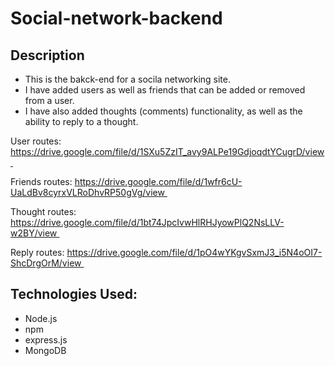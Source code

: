 # Social-network-backend

## Description

* This is the bakck-end for a socila networking site.
* I have added users as well as friends that can be added or removed from a user.
* I have also added thoughts (comments) functionality, as well as the ability to reply to a thought.

User routes:
https://drive.google.com/file/d/1SXu5ZzIT_avy9ALPe19GdjoqdtYCugrD/view 

Friends routes:
https://drive.google.com/file/d/1wfr6cU-UaLdBv8cyrxVLRoDhvRP50gVg/view 

Thought routes:
https://drive.google.com/file/d/1bt74JpcIvwHlRHJyowPlQ2NsLLV-w2BY/view 

Reply routes:
https://drive.google.com/file/d/1pO4wYKgvSxmJ3_i5N4oOI7-ShcDrgOrM/view 

## Technologies Used:
* Node.js
* npm
* express.js
* MongoDB
